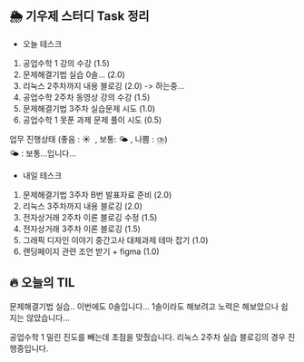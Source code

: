 ## 🌦️ 기우제 스터디 Task 정리

- 오늘 테스크

1. 공업수학 1 강의 수강 (1.5)
2. 문제해결기법 실습 0솔... (2.0)
3. 리눅스 2주차까지 내용 블로깅 (2.0) -> 하는중...
4. 공업수학 2주차 동영상 강의 수강 (1.5)
5. 문제해결기법 3주차 실습문제 시도 (1.0)
6. 공업수학 1 못푼 과제 문제 풀이 시도 (0.5)

업무 진행상태 (좋음 : ☀  , 보통: 🌤 , 나쁨 : ⛈)   
🌤 : 보통...입니다...
 
- 내일 테스크

1. 문제해결기법 3주차 B번 발표자료 준비 (2.0)
2. 리눅스 3주차까지 내용 블로깅 (2.0)
3. 전자상거래 2주차 이론 블로깅 수정 (1.5)
4. 전자상거래 3주차 이론 블로깅 (1.5)
5. 그래픽 디자인 이야기 중간고사 대체과제 테마 잡기 (1.0)
6. 랜딩페이지 관련 조언 받기 + figma (1.0)

## 🔥 오늘의 TIL

문제해결기법 실습.. 이번에도 0솔입니다... 1솔이라도 해보려고 노력은 해보았으나 쉽지는 않았습니다... 

공업수학 1 밀린 진도를 빼는데 초점을 맞췄습니다. 리눅스 2주차 실습 블로깅의 경우 진행중입니다.
